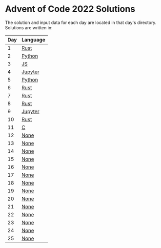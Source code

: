 # Advent of Code 2022 Solutions

The solution and input data for each day are located in that day's directory. Solutions are written in:

| Day | Language |
| --- | -------- |
|   1 | [Rust]   |
|   2 | [Python] |
|   3 | [JS]     |
|   4 | [Jupyter]|
|   5 | [Python] |
|   6 | [Rust]   |
|   7 | [Rust]   |
|   8 | [Rust]   |
|   9 | [Jupyter]|
|  10 | [Rust]   |
|  11 | [C]      |
|  12 | [None]   |
|  13 | [None]   |
|  14 | [None]   |
|  15 | [None]   |
|  16 | [None]   |
|  17 | [None]   |
|  18 | [None]   |
|  19 | [None]   |
|  20 | [None]   |
|  21 | [None]   |
|  22 | [None]   |
|  23 | [None]   |
|  24 | [None]   |
|  25 | [None]   |

[Rust]: https://www.rust-lang.org/
[Python]: https://www.python.org/
[JS]: https://developer.mozilla.org/en-US/docs/Learn/JavaScript/First_steps/What_is_JavaScript
[Jupyter]: https://jupyter.org/
[C]: https://en.wikipedia.org/wiki/C_(programming_language)
[None]: https://en.wikipedia.org/wiki/Future
